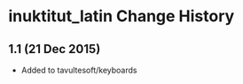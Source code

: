 inuktitut_latin Change History
==============================

1.1 (21 Dec 2015)
-----------------

* Added to tavultesoft/keyboards

